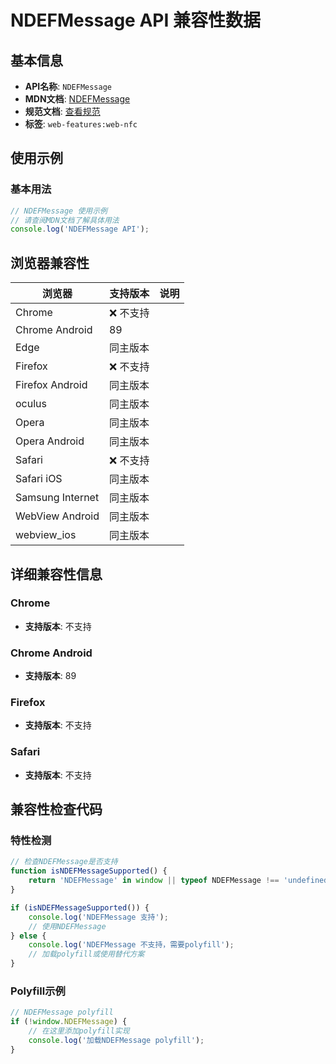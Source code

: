 # NDEFMessage API 兼容性数据

## 基本信息

- **API名称**: `NDEFMessage`
- **MDN文档**: [NDEFMessage](https://developer.mozilla.org/docs/Web/API/NDEFMessage)
- **规范文档**: [查看规范](https://w3c.github.io/web-nfc/#dom-ndefmessage)
- **标签**: `web-features:web-nfc`

## 使用示例

### 基本用法

```javascript
// NDEFMessage 使用示例
// 请查阅MDN文档了解具体用法
console.log('NDEFMessage API');
```

## 浏览器兼容性

| 浏览器 | 支持版本 | 说明 |
|--------|----------|------|
| Chrome | ❌ 不支持 |  |
| Chrome Android | 89 |  |
| Edge | 同主版本 |  |
| Firefox | ❌ 不支持 |  |
| Firefox Android | 同主版本 |  |
| oculus | 同主版本 |  |
| Opera | 同主版本 |  |
| Opera Android | 同主版本 |  |
| Safari | ❌ 不支持 |  |
| Safari iOS | 同主版本 |  |
| Samsung Internet | 同主版本 |  |
| WebView Android | 同主版本 |  |
| webview_ios | 同主版本 |  |

## 详细兼容性信息

### Chrome

- **支持版本**: 不支持

### Chrome Android

- **支持版本**: 89

### Firefox

- **支持版本**: 不支持

### Safari

- **支持版本**: 不支持

## 兼容性检查代码

### 特性检测

```javascript
// 检查NDEFMessage是否支持
function isNDEFMessageSupported() {
    return 'NDEFMessage' in window || typeof NDEFMessage !== 'undefined';
}

if (isNDEFMessageSupported()) {
    console.log('NDEFMessage 支持');
    // 使用NDEFMessage
} else {
    console.log('NDEFMessage 不支持，需要polyfill');
    // 加载polyfill或使用替代方案
}
```

### Polyfill示例

```javascript
// NDEFMessage polyfill
if (!window.NDEFMessage) {
    // 在这里添加polyfill实现
    console.log('加载NDEFMessage polyfill');
}
```

